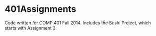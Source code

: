 401Assignments
==============

Code written for COMP 401 Fall 2014. Includes the Sushi Project, which starts with Assignment 3.
